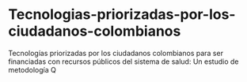# Tecnologias-priorizadas-por-los-ciudadanos-colombianos
Tecnologías priorizadas por los ciudadanos colombianos para ser financiadas con recursos públicos del sistema de salud: Un estudio de metodología Q
